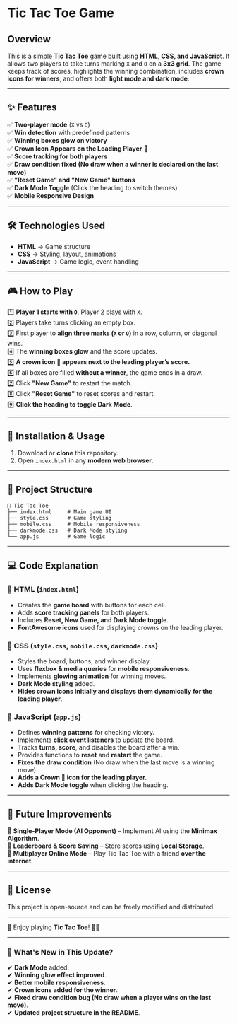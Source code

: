 
# **Tic Tac Toe Game**

## **Overview**
This is a simple **Tic Tac Toe** game built using **HTML, CSS, and JavaScript**. It allows two players to take turns marking `X` and `O` on a **3x3 grid**. The game keeps track of scores, highlights the winning combination, includes **crown icons for winners**, and offers both **light mode and dark mode**.

---

## **✨ Features**
✅ **Two-player mode** (`X` vs `O`)  
✅ **Win detection** with predefined patterns  
✅ **Winning boxes glow on victory**  
✅ **Crown Icon Appears on the Leading Player** 👑  
✅ **Score tracking for both players**  
✅ **Draw condition fixed (No draw when a winner is declared on the last move)**  
✅ **"Reset Game" and "New Game" buttons**  
✅ **Dark Mode Toggle** (Click the heading to switch themes)  
✅ **Mobile Responsive Design**  

---

## **🛠 Technologies Used**
- **HTML** → Game structure  
- **CSS** → Styling, layout, animations  
- **JavaScript** → Game logic, event handling  

---

## **🎮 How to Play**
1️⃣ **Player 1 starts with `O`**, Player 2 plays with `X`.  
2️⃣ Players take turns clicking an empty box.  
3️⃣ First player to **align three marks (`X` or `O`)** in a row, column, or diagonal wins.  
4️⃣ The **winning boxes glow** and the score updates.  
5️⃣ **A crown icon 👑 appears next to the leading player’s score.**  
6️⃣ If all boxes are filled **without a winner**, the game ends in a draw.  
7️⃣ Click **"New Game"** to restart the match.  
8️⃣ Click **"Reset Game"** to reset scores and restart.  
9️⃣ **Click the heading to toggle Dark Mode**.  

---

## **🚀 Installation & Usage**
1. Download or **clone** this repository.
2. Open `index.html` in any **modern web browser**.

---

## **📂 Project Structure**
```
📂 Tic-Tac-Toe
├── index.html     # Main game UI
├── style.css      # Game styling
├── mobile.css     # Mobile responsiveness
├── darkmode.css   # Dark Mode styling
└── app.js         # Game logic
```

---

## **💻 Code Explanation**
### **🔹 HTML (`index.html`)**
- Creates the **game board** with buttons for each cell.
- Adds **score tracking panels** for both players.
- Includes **Reset, New Game, and Dark Mode toggle**.
- **FontAwesome icons** used for displaying crowns on the leading player.

### **🔹 CSS (`style.css`, `mobile.css`, `darkmode.css`)**
- Styles the board, buttons, and winner display.
- Uses **flexbox & media queries** for **mobile responsiveness**.
- Implements **glowing animation** for winning moves.
- **Dark Mode styling** added.
- **Hides crown icons initially and displays them dynamically for the leading player**.

### **🔹 JavaScript (`app.js`)**
- Defines **winning patterns** for checking victory.
- Implements **click event listeners** to update the board.
- Tracks **turns, score**, and disables the board after a win.
- Provides functions to **reset** and **restart** the game.
- **Fixes the draw condition** (No draw when the last move is a winning move).
- **Adds a Crown 👑 icon for the leading player.**
- **Adds Dark Mode toggle** when clicking the heading.

---

## **🚀 Future Improvements**
🎯 **Single-Player Mode (AI Opponent)** – Implement AI using the **Minimax Algorithm**.  
🎯 **Leaderboard & Score Saving** – Store scores using **Local Storage**.  
🎯 **Multiplayer Online Mode** – Play Tic Tac Toe with a friend **over the internet**.  

---

## **📜 License**
This project is open-source and can be freely modified and distributed.

---

🎉 Enjoy playing **Tic Tac Toe**! 🚀🔥  

---

### **🔄 What's New in This Update?**
✔ **Dark Mode** added.  
✔ **Winning glow effect improved**.  
✔ **Better mobile responsiveness**.  
✔ **Crown icons added for the winner**.  
✔ **Fixed draw condition bug (No draw when a player wins on the last move)**.  
✔ **Updated project structure in the README**.  